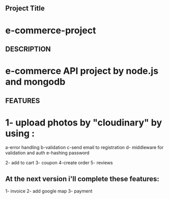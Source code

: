## Project Title 
# e-commerce-project
## DESCRIPTION
#  e-commerce API project by node.js and mongodb
## FEATURES
# 1- upload photos by "cloudinary" by using : 
a-error handling
b-validation
c-send email to registration
d- middleware for validation and auth 
e-hashing password

2-  add to cart
3- coupon
4-create order
5- reviews
## At the next version i'll complete these features:
1- invoice 
2- add google map
3- payment


 
